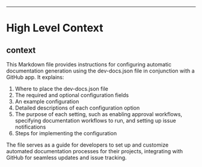 

  ---
# High Level Context
## context
This Markdown file provides instructions for configuring automatic documentation generation using the dev-docs.json file in conjunction with a GitHub app. It explains:

1. Where to place the dev-docs.json file
2. The required and optional configuration fields
3. An example configuration
4. Detailed descriptions of each configuration option
5. The purpose of each setting, such as enabling approval workflows, specifying documentation workflows to run, and setting up issue notifications
6. Steps for implementing the configuration

The file serves as a guide for developers to set up and customize automated documentation processes for their projects, integrating with GitHub for seamless updates and issue tracking.

  